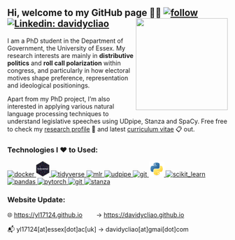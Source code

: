 ## Hi, welcome to my GitHub page 👋🏻 [![follow](https://img.shields.io/github/followers/davidycliao?style=social)](https://github.com/davidycliao) [![Linkedin: davidycliao](https://img.shields.io/badge/-davidycliao-blue?style=flat-square&logo=Linkedin&logoColor=white&link=https://www.linkedin.com/in/david-yen-chieh-liao-51a0a3168/)](https://www.linkedin.com/in/david-yen-chieh-liao-51a0a3168/) <img src="https://raw.githack.com/davidycliao/figures/master/avataaars.png" width="210" height= "210" align="right" />  <br />  

I am a PhD student in the Department of Government, the University of Essex. My research interests are mainly in __distributive politics__ and __roll call polarization__ within congress, and particularly in how electoral motives shape preference, representation and ideological positionings. 

Apart from my PhD project, I’m also interested in applying various natural language processing techniques to understand legislative speeches using UDpipe, Stanza and SpaCy. Free free to check my [research profile](https://davidycliao.github.io/research/) :open_file_folder: and latest [curriculum vitae](https://raw.githack.com/davidycliao/CV/master/CV.pdf) :clipboard: out.




### Technologies I :heart: to Used:

<p align="left"> 
<a href="https://www.docker.com/" target="_blank"> <img src="https://cran.r-project.org/Rlogo.svg" alt="docker" width="40" height="40"/> </a> 
<a href="https://www.tidyverse.org/" target="_blank"> <img src="https://github.com/tidyverse/tidyverse/blob/master/man/figures/logo.png" alt="tidyverse" width="30" height="35"/> </a> 
<a href="https://github.com/tidymodels" target="_blank"> <img src="https://github.com/tidymodels/tidymodels/blob/master/tidymodels_hex.png" alt="tidyverse" width="30" height="35"/> </a> 
<a href="https://github.com/mlr-org/mlr3" target="_blank"> <img src="https://raw.githack.com/mlr-org/mlr3/main/man/figures/logo.png" alt="mlr" width="30" height="35"/> </a> 
<a href="https://github.com/bnosac" target="_blank"> <img src="https://raw.githack.com/bnosac/udpipe/master/vignettes/udpipe-rlogo.png" alt="udpipe" width="30" height="35"/> </a>  
<a href="https://git-scm.com/" target="_blank"> <img src="https://www.vectorlogo.zone/logos/git-scm/git-scm-icon.svg" alt="git" width="40" height="40"/> </a> 
<a href="https://www.python.org" target="_blank"> <img src="https://raw.githubusercontent.com/devicons/devicon/master/icons/python/python-original.svg" alt="python" width="35" height="35"/> </a> 
<a href="https://scikit-learn.org/" target="_blank"> <img src="https://upload.wikimedia.org/wikipedia/commons/0/05/Scikit_learn_logo_small.svg" alt="scikit_learn" width="40" height="40"/> 
</a> <a href="https://pandas.pydata.org" target="_blank"> <img src="https://camo.githubusercontent.com/981d48e57e23a4907cebc4eb481799b5882595ea978261f22a3e131dcd6ebee6/68747470733a2f2f70616e6461732e7079646174612e6f72672f7374617469632f696d672f70616e6461732e737667" alt="pandas" width="60" height="60"/> </a> 
<a href="https://pytorch.org/" target="_blank"> <img src="https://www.vectorlogo.zone/logos/pytorch/pytorch-icon.svg" alt="pytorch" width="30" height="30"/> </a> 
<a href="https://spacy.io" target="_blank"> <img src="https://raw.githack.com/explosion/spaCy/master/website/src/images/logo.svg" alt="git" width="50" height="40"/> </a>
<a href="https://stanfordnlp.github.io" target="_blank"> <img src="https://raw.githack.com/stanfordnlp/stanza/dev/images/stanza-logo.png" alt="stanza" width="45" height="30"/> </a> 




</a> 

</p>


### Website Update:

🌐 https://yl17124.github.io &nbsp;&nbsp;&nbsp;&nbsp;&nbsp;&nbsp;&nbsp;→ https://davidycliao.github.io 

📬 yl17124[at]essex[dot]ac[uk] → davidycliao[at]gmai[dot]com
